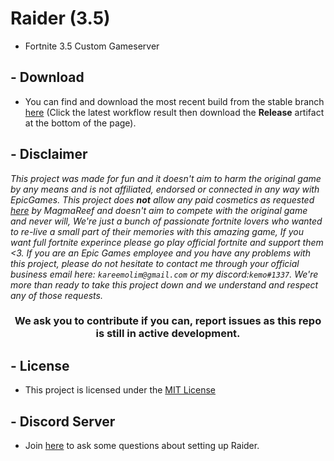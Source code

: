 # Raider (3.5)

- Fortnite 3.5 Custom Gameserver

## - Download
 - You can find and download the most recent build from the stable branch [here](https://github.com/kem0x/raider3.5/actions?query=branch%3Astable) 
(Click the latest workflow result then download the **Release** artifact at the bottom of the page).

## - Disclaimer

_This project was made for fun and it doesn't aim to harm the original game by any means and is not affiliated, endorsed or connected in any way with EpicGames. This project does **not** allow any paid cosmetics as requested [here](https://media.discordapp.net/attachments/976192654901665832/987031689094119505/unknown.png) by MagmaReef and doesn't aim to compete with the original game and never will, We're just a bunch of passionate fortnite lovers who wanted to re-live a small part of their memories with this amazing game, If you want full fortnite experince please go play official fortnite and support them <3. If you are an Epic Games employee and you have any problems with this project, please do not hesitate to contact me through your official business email here: `kareemolim@gmail.com` or my discord:`kemo#1337`. We're more than ready to take this project down and we understand and respect any of those requests._

<h3 align="center">We ask you to contribute if you can, report issues as this repo is still in active development.</h3>

## - License

- This project is licensed under the [MIT License](/LICENSE)

## - Discord Server

- Join [here](https://discord.gg/nCSFHtRMUs) to ask some questions about setting up Raider.

